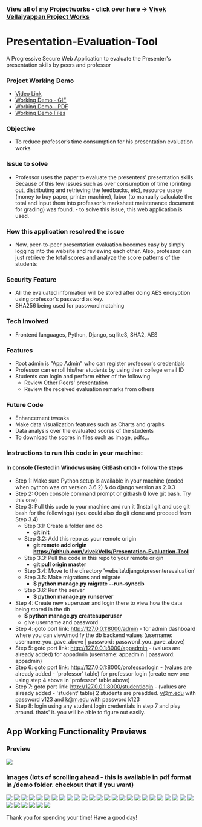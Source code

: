### View all of my Projectworks - click over here -> [Vivek Vellaiyappan Project Works](https://github.com/vivekVells/VivekVellaiyappanProjectWorks)

# Presentation-Evaluation-Tool
A Progressive Secure Web Application to evaluate the Presenter's presentation skills by peers and professor

### Project Working Demo
- [Video Link](https://drive.google.com/open?id=13AzwiiyqGelA-GXrr3fCDm-0DwkWvvty)
- [Working Demo - GIF](https://github.com/vivekVells/Presentation-Evaluation-Tool/blob/master/demo/Presentation%20Evaluation%20App%20Demo%20-%20Version%201.gif)
- [Working Demo - PDF](https://github.com/vivekVells/Presentation-Evaluation-Tool/blob/master/demo/Presentation%20Evaluation%20Tool.pdf)
- [Working Demo Files](https://github.com/vivekVells/Presentation-Evaluation-Tool/tree/master/demo)
### Objective
- To reduce professor’s time consumption for his presentation evaluation works
### Issue to solve
- Professor uses the paper to evaluate the presenters' presentation skills. Because of this few issues such as over consumption of time (printing out, distributing and retrieving the feedbacks, etc), resource usage (money to buy paper, printer machine), labor (to manually calculate the total and input them into professor's marksheet maintenance document for grading) was found. - to solve this issue, this web application is used.
### How this application resolved the issue
- Now, peer-to-peer presentation evaluation becomes easy by simply logging into the website and reviewing each other. Also, professor can just retrieve the total scores and analyze the score patterns of the students
### Security Feature
- All the evaluated information will be stored after doing AES encryption using professor's password as key. 
- SHA256 being used for password matching
### Tech Involved  
- Frontend languages, Python, Django, sqllite3, SHA2, AES
### Features
- Root admin is "App Admin" who can register professor's credentials
- Professor can enroll his/her students by using their college email ID
- Students can login and perform either of the following
  - Review Other Peers' presentation
  - Review the received evaluation remarks from others 
### Future Code
- Enhancement tweaks
- Make data visualization features such as Charts and graphs
- Data analysis over the evaluated scores of the students
- To download the scores in files such as image, pdfs,..
### Instructions to run this code in your machine:
#### In console (Tested in Windows using GitBash cmd) - follow the steps
- Step 1: Make sure Python setup is available in your machine (coded when python was on version 3.6.2) & do django version as 2.0.3
- Step 2: Open console command prompt or gitbash (I love git bash. Try this one)
- Step 3: Pull this code to your machine and run it (Install git and use git bash for the followings) (you could also do git clone and proceed from Step 3.4)
  - Step 3.1: Create a folder and do 
    - **git init**
  - Step 3.2: Add this repo as your remote origin 
    - **git remote add origin https://github.com/vivekVells/Presentation-Evaluation-Tool**
  - Step 3.3: Pull the code in this repo to your remote origin 
    - **git pull origin master**   
  - Step 3.4: Move to the directory 'website\django\presenterevaluation'    
  - Step 3.5: Make migrations and migrate
    - **$ python manage.py migrate --run-syncdb**
  - Step 3.6: Run the server 
    - **$ python manage.py runserver**
- Step 4: Create new superuser and login there to view how the data being stored in the db 
    - **$ python manage.py createsuperuser**
    - give username and password
- Step 4: goto port link: http://127.0.0.1:8000/admin - for admin dashboard where you can view/modify the db backend values (username: username_you_gave_above | password: password_you_gave_above)    
- Step 5: goto port link: http://127.0.0.1:8000/appadmin - (values are already added) for appadmin (username: appadmin | password: appadmin)
- Step 6: goto port link: http://127.0.0.1:8000/professorlogin - (values are already added - 'professor' table) for professor login (create new one using step 4 above in 'professor' table above)
- Step 7: goto port link: http://127.0.0.1:8000/studentlogin - (values are already added - 'student' table) 2 students are preadded. v@m.edu with password v123 and k@m.edu with password k123
- Step 8: login using any student login credentials in step 7 and play around. thats' it. you will be able to figure out easily.
## App Working Functionality Previews
### Preview 
![](https://github.com/vivekVells/Presentation-Evaluation-Tool/blob/master/demo/Presentation%20Evaluation%20App%20Demo%20-%20Version%201.gif)
### Images (lots of scrolling ahead - this is available in pdf format in /demo folder. checkout that if you want)
![](https://github.com/vivekVells/Presentation-Evaluation-Tool/blob/master/demo/Presentation%20Evaluation%20Tool%20-%20PPT%20Images/1.JPG)
![](https://github.com/vivekVells/Presentation-Evaluation-Tool/blob/master/demo/Presentation%20Evaluation%20Tool%20-%20PPT%20Images/2.JPG)
![](https://github.com/vivekVells/Presentation-Evaluation-Tool/blob/master/demo/Presentation%20Evaluation%20Tool%20-%20PPT%20Images/3.JPG)
![](https://github.com/vivekVells/Presentation-Evaluation-Tool/blob/master/demo/Presentation%20Evaluation%20Tool%20-%20PPT%20Images/4.JPG)
![](https://github.com/vivekVells/Presentation-Evaluation-Tool/blob/master/demo/Presentation%20Evaluation%20Tool%20-%20PPT%20Images/5.JPG)
![](https://github.com/vivekVells/Presentation-Evaluation-Tool/blob/master/demo/Presentation%20Evaluation%20Tool%20-%20PPT%20Images/6.JPG)
![](https://github.com/vivekVells/Presentation-Evaluation-Tool/blob/master/demo/Presentation%20Evaluation%20Tool%20-%20PPT%20Images/7.JPG)
![](https://github.com/vivekVells/Presentation-Evaluation-Tool/blob/master/demo/Presentation%20Evaluation%20Tool%20-%20PPT%20Images/8.JPG)
![](https://github.com/vivekVells/Presentation-Evaluation-Tool/blob/master/demo/Presentation%20Evaluation%20Tool%20-%20PPT%20Images/9.JPG)
![](https://github.com/vivekVells/Presentation-Evaluation-Tool/blob/master/demo/Presentation%20Evaluation%20Tool%20-%20PPT%20Images/10.JPG)
![](https://github.com/vivekVells/Presentation-Evaluation-Tool/blob/master/demo/Presentation%20Evaluation%20Tool%20-%20PPT%20Images/11.JPG)
![](https://github.com/vivekVells/Presentation-Evaluation-Tool/blob/master/demo/Presentation%20Evaluation%20Tool%20-%20PPT%20Images/12.JPG)
![](https://github.com/vivekVells/Presentation-Evaluation-Tool/blob/master/demo/Presentation%20Evaluation%20Tool%20-%20PPT%20Images/13.JPG)
![](https://github.com/vivekVells/Presentation-Evaluation-Tool/blob/master/demo/Presentation%20Evaluation%20Tool%20-%20PPT%20Images/14.JPG)
![](https://github.com/vivekVells/Presentation-Evaluation-Tool/blob/master/demo/Presentation%20Evaluation%20Tool%20-%20PPT%20Images/15.JPG)
![](https://github.com/vivekVells/Presentation-Evaluation-Tool/blob/master/demo/Presentation%20Evaluation%20Tool%20-%20PPT%20Images/16.JPG)
![](https://github.com/vivekVells/Presentation-Evaluation-Tool/blob/master/demo/Presentation%20Evaluation%20Tool%20-%20PPT%20Images/17.JPG)
![](https://github.com/vivekVells/Presentation-Evaluation-Tool/blob/master/demo/Presentation%20Evaluation%20Tool%20-%20PPT%20Images/18.JPG)
![](https://github.com/vivekVells/Presentation-Evaluation-Tool/blob/master/demo/Presentation%20Evaluation%20Tool%20-%20PPT%20Images/19.JPG)
![](https://github.com/vivekVells/Presentation-Evaluation-Tool/blob/master/demo/Presentation%20Evaluation%20Tool%20-%20PPT%20Images/20.JPG)
![](https://github.com/vivekVells/Presentation-Evaluation-Tool/blob/master/demo/Presentation%20Evaluation%20Tool%20-%20PPT%20Images/21.JPG)
![](https://github.com/vivekVells/Presentation-Evaluation-Tool/blob/master/demo/Presentation%20Evaluation%20Tool%20-%20PPT%20Images/22.JPG)
![](https://github.com/vivekVells/Presentation-Evaluation-Tool/blob/master/demo/Presentation%20Evaluation%20Tool%20-%20PPT%20Images/23.JPG)
![](https://github.com/vivekVells/Presentation-Evaluation-Tool/blob/master/demo/Presentation%20Evaluation%20Tool%20-%20PPT%20Images/24.JPG)
![](https://github.com/vivekVells/Presentation-Evaluation-Tool/blob/master/demo/Presentation%20Evaluation%20Tool%20-%20PPT%20Images/25.JPG)
![](https://github.com/vivekVells/Presentation-Evaluation-Tool/blob/master/demo/Presentation%20Evaluation%20Tool%20-%20PPT%20Images/26.JPG)
![](https://github.com/vivekVells/Presentation-Evaluation-Tool/blob/master/demo/Presentation%20Evaluation%20Tool%20-%20PPT%20Images/27.JPG)
![](https://github.com/vivekVells/Presentation-Evaluation-Tool/blob/master/demo/Presentation%20Evaluation%20Tool%20-%20PPT%20Images/28.JPG)
![](https://github.com/vivekVells/Presentation-Evaluation-Tool/blob/master/demo/Presentation%20Evaluation%20Tool%20-%20PPT%20Images/29.JPG)
![](https://github.com/vivekVells/Presentation-Evaluation-Tool/blob/master/demo/Presentation%20Evaluation%20Tool%20-%20PPT%20Images/30.JPG)
![](https://github.com/vivekVells/Presentation-Evaluation-Tool/blob/master/demo/Presentation%20Evaluation%20Tool%20-%20PPT%20Images/31.JPG)

Thank you for spending your time! Have a good day!
